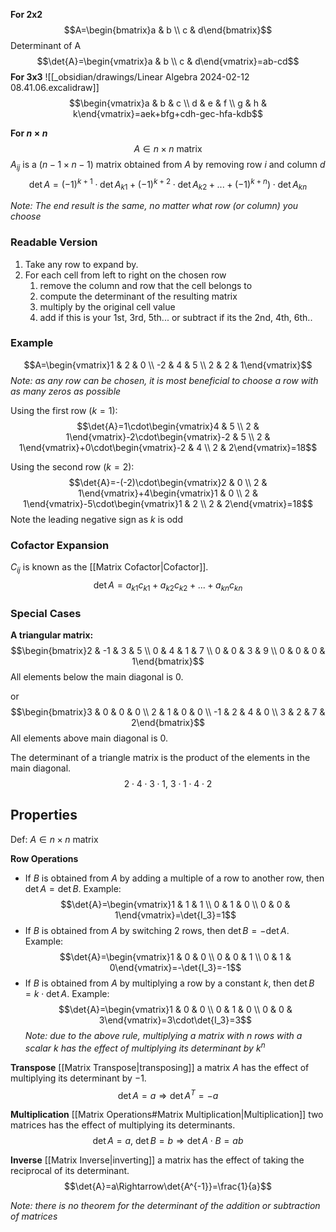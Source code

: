 **For 2x2**
$$A=\begin{bmatrix}a & b \\ c & d\end{bmatrix}$$
Determinant of A $$\det{A}=\begin{vmatrix}a & b \\ c & d\end{vmatrix}=ab-cd$$
**For 3x3**
![[_obsidian/drawings/Linear Algebra 2024-02-12 08.41.06.excalidraw]]
$$\begin{vmatrix}a & b & c \\ d & e & f \\ g & h & k\end{vmatrix}=aek+bfg+cdh-gec-hfa-kdb$$

**For $n\times n$**
$$A\in n\times n\:\mathrm{matrix}$$
$A_{ij}$ is a $(n-1\times n-1)$ matrix obtained from $A$ by removing row $i$ and column $d$
$$\det{A}=(-1)^{k+1}\cdot\det{A_{k1}}+(-1)^{k+2}\cdot\det{A_{k2}}+...+(-1)^{k+n})\cdot\det{A_{kn}}$$

*Note: The end result is the same, no matter what row (or column) you choose*

### Readable Version
1. Take any row to expand by.
2. For each cell from left to right on the chosen row
	1. remove the column and row that the cell belongs to
	2. compute the determinant of the resulting matrix
	3. multiply by the original cell value
	4. add if this is your 1st, 3rd, 5th... or subtract if its the 2nd, 4th, 6th..

### Example
$$A=\begin{vmatrix}1 & 2 & 0 \\ -2 & 4 & 5 \\ 2 & 2 & 1\end{vmatrix}$$
*Note: as any row can be chosen, it is most beneficial to choose a row with as many zeros as possible*

Using the first row ($k=1$):
$$\det{A}=1\cdot\begin{vmatrix}4 & 5 \\ 2 & 1\end{vmatrix}-2\cdot\begin{vmatrix}-2 & 5 \\ 2 & 1\end{vmatrix}+0\cdot\begin{vmatrix}-2 & 4 \\ 2 & 2\end{vmatrix}=18$$

Using the second row ($k=2$):
$$\det{A}=-(-2)\cdot\begin{vmatrix}2 & 0 \\ 2 & 1\end{vmatrix}+4\begin{vmatrix}1 & 0 \\ 2 & 1\end{vmatrix}-5\cdot\begin{vmatrix}1 & 2 \\ 2 & 2\end{vmatrix}=18$$
Note the leading negative sign as $k$ is odd

### Cofactor Expansion
$C_{ij}$ is known as the [[Matrix Cofactor|Cofactor]]. 
$$\det{A}=a_{k1}c_{k1}+a_{k2}c_{k2}+...+a_{kn}c_{kn}$$

### Special Cases
**A triangular matrix:**
$$\begin{bmatrix}2 & -1 & 3 & 5 \\ 0 & 4 & 1 & 7 \\ 0 & 0 & 3 & 9 \\ 0 & 0 & 0 & 1\end{bmatrix}$$
All elements below the main diagonal is $0$. 

or $$\begin{bmatrix}3 & 0 & 0 & 0 \\ 2 & 1 & 0 & 0 \\ -1 & 2 & 4 & 0 \\ 3 & 2 & 7 & 2\end{bmatrix}$$ All elements above main diagonal is $0$.

The determinant of a triangle matrix is the product of the elements in the main diagonal. 
$$2\cdot4\cdot3\cdot1,\:3\cdot1\cdot4\cdot2$$
## Properties
Def: $A\in n\times n$ matrix

**Row Operations**
- If $B$ is obtained from $A$ by adding a multiple of a row to another row, then $\det{A}=\det{B}$. Example: $$\det{A}=\begin{vmatrix}1 & 1 & 1 \\ 0 & 1 & 0 \\ 0 & 0 & 1\end{vmatrix}=\det{I_3}=1$$
- If $B$ is obtained from $A$ by switching 2 rows, then $\det{B}=-\det{A}$. Example: $$\det{A}=\begin{vmatrix}1 & 0 & 0 \\ 0 & 0 & 1 \\ 0 & 1 & 0\end{vmatrix}=-\det{I_3}=-1$$
- If $B$ is obtained from $A$ by multiplying a row by a constant $k$, then $\det{B}=k\cdot\det{A}$. Example: $$\det{A}=\begin{vmatrix}1 & 0 & 0 \\ 0 & 1 & 0 \\ 0 & 0 & 3\end{vmatrix}=3\cdot\det{I_3}=3$$ *Note: due to the above rule, multiplying a matrix with $n$ rows with a scalar $k$ has the effect of multiplying its determinant by $k^n$*

**Transpose**
[[Matrix Transpose|transposing]] a matrix $A$ has the effect of multiplying its determinant by $-1$. 
$$\det{A}=a\Rightarrow\det{A^T}=-a$$

**Multiplication**
[[Matrix Operations#Matrix Multiplication|Multiplication]] two matrices has the effect of multiplying its determinants. 
$$\det{A}=a,\:\det{B}=b\Rightarrow\det{A\cdot B=ab}$$

**Inverse**
[[Matrix Inverse|inverting]] a matrix has the effect of taking the reciprocal of its determinant.
$$\det{A}=a\Rightarrow\det{A^{-1}}=\frac{1}{a}$$

*Note: there is no theorem for the determinant of the addition or subtraction of matrices*